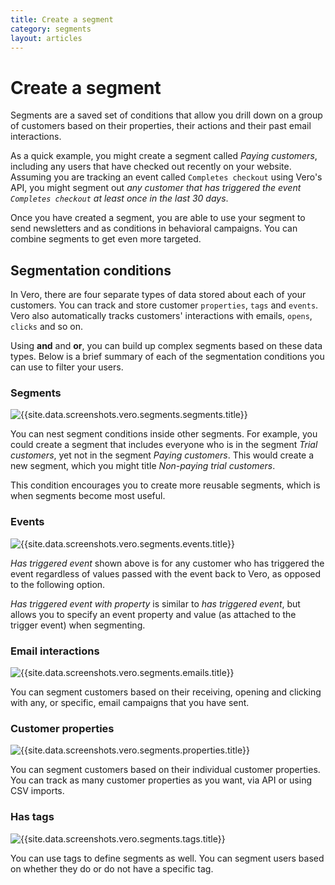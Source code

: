 ```yaml
---
title: Create a segment
category: segments
layout: articles
---
```


# Create a segment

Segments are a saved set of conditions that allow you drill down on a group of customers based on their properties, their actions and their past email interactions.

As a quick example, you might create a segment called *Paying customers*, including any users that have checked out recently on your website. Assuming you are tracking an event called `Completes checkout` using Vero's API, you might segment out *any customer that has triggered the event `Completes checkout` at least once in the last 30 days*.

Once you have created a segment, you are able to use your segment to send newsletters and as conditions in behavioral campaigns. You can combine segments to get even more targeted.

## Segmentation conditions

In Vero, there are four separate types of data stored about each of your customers. You can track and store customer `properties`, `tags` and `events`. Vero also automatically tracks customers' interactions with emails, `opens`, `clicks` and so on.

Using **and** and **or**, you can build up complex segments based on these data types. Below is a brief summary of each of the segmentation conditions you can use to filter your users.

### Segments

![{{site.data.screenshots.vero.segments.segments.title}}]({{site.data.screenshots.vero.segments.segments.image}})

You can nest segment conditions inside other segments. For example, you could create a segment that includes everyone who is in the segment *Trial customers*, yet not in the segment *Paying customers*. This would create a new segment, which you might title *Non-paying trial customers*. 

This condition encourages you to create more reusable segments, which is when segments become most useful.

### Events

![{{site.data.screenshots.vero.segments.events.title}}]({{site.data.screenshots.vero.segments.events.image}})

*Has triggered event* shown above is for any customer who has triggered the event regardless of values passed with the event back to Vero, as opposed to the following option.

*Has triggered event with property* is similar to *has triggered event*, but allows you to specify an event property and value (as attached to the trigger event) when segmenting.

### Email interactions

![{{site.data.screenshots.vero.segments.emails.title}}]({{site.data.screenshots.vero.segments.emails.image}})

You can segment customers based on their receiving, opening and clicking with any, or specific, email campaigns that you have sent. 

### Customer properties

![{{site.data.screenshots.vero.segments.properties.title}}]({{site.data.screenshots.vero.segments.properties.image}})
 
You can segment customers based on their individual customer properties. You can track as many customer properties as you want, via API or using CSV imports.

### Has tags

![{{site.data.screenshots.vero.segments.tags.title}}]({{site.data.screenshots.vero.segments.tags.image}})
 
You can use tags to define segments as well. You can segment users based on whether they do or do not have a specific tag.